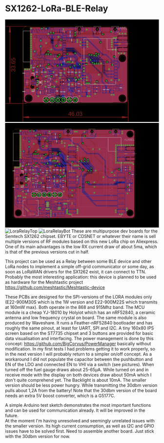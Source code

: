 # SX1262-LoRa-BLE-Relay
![LoraBLERelay22](https://github.com/BigCorvus/SX1262-LoRa-BLE-Relay/blob/master/LORA-BLE-RelayBrd22dbm.png)
![LoraBLERelay30](https://github.com/BigCorvus/SX1262-LoRa-BLE-Relay/blob/master/LORA-BLE-RelayBrd30dbm.png)
![LoraRelayTop](https://github.com/BigCorvus/SX1262-LoRa-BLE-Relay/blob/master/LoraRelaysTop.jpg)
![LoraRelayBot](https://github.com/BigCorvus/SX1262-LoRa-BLE-Relay/blob/master/loraRelaysBot.jpg)
These are multipurpose dev boards for the Semtech SX1262 chipset. EBYTE or CDSNET or whatever their name is sell multiple versions of RF modules based on this new LoRa chip on Aliexpress. One of its main advantages is the low RX current draw of about 5ma, which is that of the previous versions cut in half.  

This project can be used as a Relay between some BLE device and other LoRa nodes to implement a simple off-grid communicator or some day, as soon as LoRaWAN drivers for the SX1262 exist, it can connect to TTN. Probably the most interesting application: this device is planned to be used as hardware for the Meshtastic project https://github.com/meshtastic/Meshtastic-device  

These PCBs are designed for the SPI-versions of the LORA modules only (E22-900M30S which is the 1W version and E22-900M22S which transmits at 160mW max). Both operate in the 868 and 915Mhz band.  The MCU module is a cheap YJ-18010 by Holyiot which has an nRF52840, a ceramic antenna and low frequency crystal on board. The same module is also produced by Waveshare. It runs a Feather-nRF52840 bootloader and has roughly the same pinout, at least for UART, SPI and I2C. A tiny 160x80 IPS screen based on the ST7735 chipset and 3 buttons are provided for basic data visualisation and interfacing. The power management is done by this concept: https://github.com/BigCorvus/PowerManager basically without modification. In my first tests I had problems getting it to work properly, so in the next version I will probably return to a simpler on/off concept. As a workaround I did not populate the capacitor between the pushbutton and EN of the LDO and connected EN to VHI via a switch (see pictures). When turned off the fuel gauge draws about 25-65µA. While turned on and in receive mode with the display on both devices draw about 50mA which I don't quite comprehend yet. The Backlight is about 10mA. The smaller version should be less power hungry. While transmitting the 30dbm version pulls about 1,2A from the battery!
Note that the 30dbm version of the board needs an extra 5V boost converter, which is a G5177C.  

A simple Arduino test sketch demonstrates the most important functions and can be used for communication already. It will be improved in the future.  
At the moment I'm having unresolved and seemingly unrelated issues with the smaller version. Its high current consumption,  as well as I2C and GPIO issues have to be solved first. Need to assemble another board. Just stick with the 30dbm version for now. 

